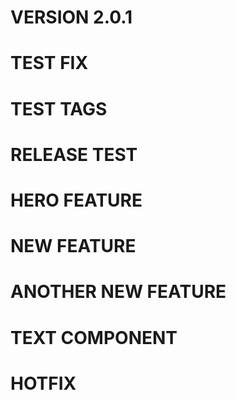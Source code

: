 # VERSION 2.0.1

# TEST FIX

# TEST TAGS

# RELEASE TEST

# HERO FEATURE

# NEW FEATURE

# ANOTHER NEW FEATURE

# TEXT COMPONENT

# HOTFIX
